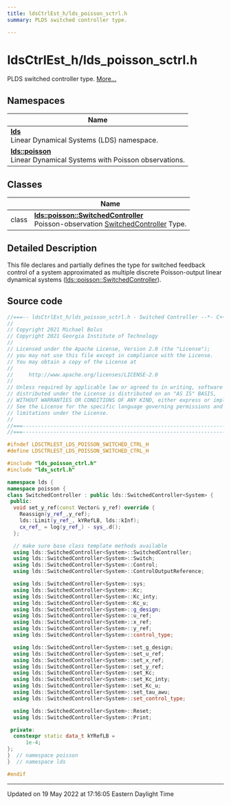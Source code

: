```yaml
---
title: ldsCtrlEst_h/lds_poisson_sctrl.h
summary: PLDS switched controller type. 

---
```


# ldsCtrlEst_h/lds_poisson_sctrl.h

PLDS switched controller type.  [More...](#detailed-description)



## Namespaces

| Name           |
| -------------- |
| **[lds](/lds-ctrl-est/docs/api/namespaces/namespacelds/)** <br>Linear Dynamical Systems (LDS) namespace.  |
| **[lds::poisson](/lds-ctrl-est/docs/api/namespaces/namespacelds_1_1poisson/)** <br>Linear Dynamical Systems with Poisson observations.  |

## Classes

|                | Name           |
| -------------- | -------------- |
| class | **[lds::poisson::SwitchedController](/lds-ctrl-est/docs/api/classes/classlds_1_1poisson_1_1switchedcontroller/)** <br>Poisson-observation [SwitchedController]() Type.  |

## Detailed Description



This file declares and partially defines the type for switched feedback control of a system approximated as multiple discrete Poisson-output linear dynamical systems ([lds::poisson::SwitchedController](/lds-ctrl-est/docs/api/classes/classlds_1_1poisson_1_1switchedcontroller/)). 





## Source code

```cpp
//===-- ldsCtrlEst_h/lds_poisson_sctrl.h - Switched Controller --*- C++ -*-===//
//
// Copyright 2021 Michael Bolus
// Copyright 2021 Georgia Institute of Technology
//
// Licensed under the Apache License, Version 2.0 (the "License");
// you may not use this file except in compliance with the License.
// You may obtain a copy of the License at
//
//     http://www.apache.org/licenses/LICENSE-2.0
//
// Unless required by applicable law or agreed to in writing, software
// distributed under the License is distributed on an "AS IS" BASIS,
// WITHOUT WARRANTIES OR CONDITIONS OF ANY KIND, either express or implied.
// See the License for the specific language governing permissions and
// limitations under the License.
//
//===----------------------------------------------------------------------===//
//===----------------------------------------------------------------------===//

#ifndef LDSCTRLEST_LDS_POISSON_SWITCHED_CTRL_H
#define LDSCTRLEST_LDS_POISSON_SWITCHED_CTRL_H

#include "lds_poisson_ctrl.h"
#include "lds_sctrl.h"

namespace lds {
namespace poisson {
class SwitchedController : public lds::SwitchedController<System> {
 public:
  void set_y_ref(const Vector& y_ref) override {
    Reassign(y_ref_,y_ref);
    lds::Limit(y_ref_, kYRefLB, lds::kInf);
    cx_ref_ = log(y_ref_) - sys_.d();
  };

  // make sure base class template methods available
  using lds::SwitchedController<System>::SwitchedController;
  using lds::SwitchedController<System>::Switch;
  using lds::SwitchedController<System>::Control;
  using lds::SwitchedController<System>::ControlOutputReference;

  using lds::SwitchedController<System>::sys;
  using lds::SwitchedController<System>::Kc;
  using lds::SwitchedController<System>::Kc_inty;
  using lds::SwitchedController<System>::Kc_u;
  using lds::SwitchedController<System>::g_design;
  using lds::SwitchedController<System>::u_ref;
  using lds::SwitchedController<System>::x_ref;
  using lds::SwitchedController<System>::y_ref;
  using lds::SwitchedController<System>::control_type;

  using lds::SwitchedController<System>::set_g_design;
  using lds::SwitchedController<System>::set_u_ref;
  using lds::SwitchedController<System>::set_x_ref;
  using lds::SwitchedController<System>::set_y_ref;
  using lds::SwitchedController<System>::set_Kc;
  using lds::SwitchedController<System>::set_Kc_inty;
  using lds::SwitchedController<System>::set_Kc_u;
  using lds::SwitchedController<System>::set_tau_awu;
  using lds::SwitchedController<System>::set_control_type;

  using lds::SwitchedController<System>::Reset;
  using lds::SwitchedController<System>::Print;

 private:
  constexpr static data_t kYRefLB =
      1e-4;  
};
}  // namespace poisson
}  // namespace lds

#endif
```


-------------------------------

Updated on 19 May 2022 at 17:16:05 Eastern Daylight Time
